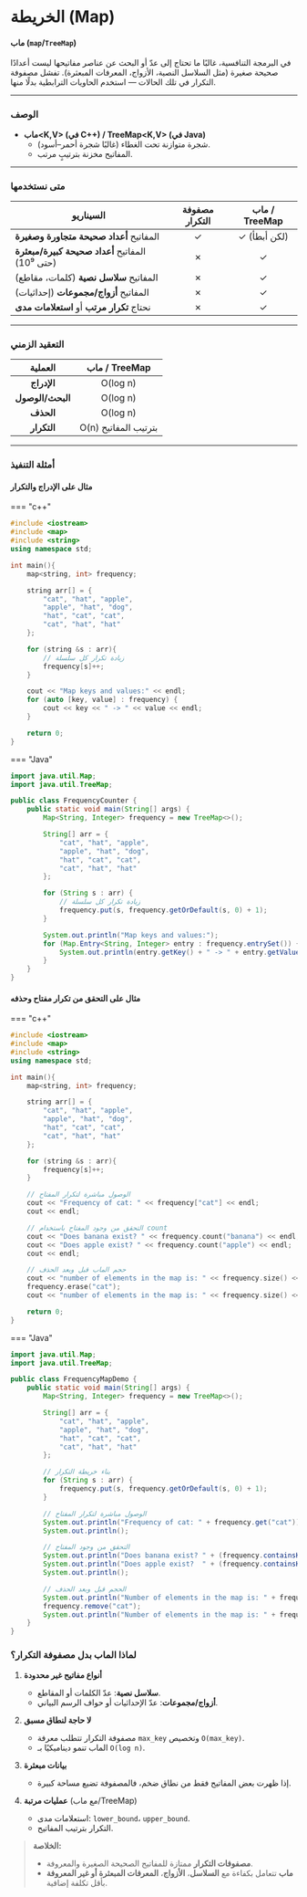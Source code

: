 # الخريطة (Map)

#### ماب (`map`/`TreeMap`)

في البرمجة التنافسية، غالبًا ما تحتاج إلى عدّ أو البحث عن عناصر مفاتيحها ليست أعدادًا صحيحة صغيرة (مثل السلاسل النصية، الأزواج، المعرفات المبعثرة). تفشل مصفوفة التكرار في تلك الحالات — استخدم الحاويات الترابطية بدلًا منها.

---

### الوصف

- **ماب<K,V> (في C++) / TreeMap<K,V> (في Java)**  
  - شجرة متوازنة تحت الغطاء (غالبًا شجرة أحمر–أسود).  
  - المفاتيح مخزنة بترتيبٍ مرتب.  

---

### متى نستخدمها

| السيناريو                                      | مصفوفة التكرار | ماب / TreeMap        |
|-----------------------------------------------|:--------------:|:--------------------:|
| المفاتيح **أعداد صحيحة متجاورة وصغيرة**       | ✓              | ✓ (لكن أبطأ)         |
| المفاتيح **أعداد صحيحة كبيرة/مبعثرة** (حتى 10⁹) | ✗            | ✓                    |
| المفاتيح **سلاسل نصية** (كلمات، مقاطع)        | ✗              | ✓                    |
| المفاتيح **أزواج/مجموعات** (إحداثيات)        | ✗              | ✓                    |
| نحتاج **تكرار مرتب** أو **استعلامات مدى**      | ✗              | ✓                    |

---

### التعقيد الزمني

| العملية            | ماب / TreeMap      |
|:------------------:|:------------------:|
| **الإدراج**        | O(log n)           |
| **البحث/الوصول**   | O(log n)           |
| **الحذف**          | O(log n)           |
| **التكرار**        | O(n) بترتيب المفاتيح |

---

### أمثلة التنفيذ

#### مثال على الإدراج والتكرار

=== "c++"

```cpp
#include <iostream>
#include <map>
#include <string>
using namespace std;

int main(){
    map<string, int> frequency;

    string arr[] = {
        "cat", "hat", "apple",
        "apple", "hat", "dog",
        "hat", "cat", "cat",
        "cat", "hat", "hat"
    };

    for (string &s : arr){
        // زيادة تكرار كل سلسلة
        frequency[s]++; 
    }

    cout << "Map keys and values:" << endl;
    for (auto [key, value] : frequency) {
        cout << key << " -> " << value << endl;
    }

    return 0;
}
```

=== "Java"

```java
import java.util.Map;
import java.util.TreeMap;

public class FrequencyCounter {
    public static void main(String[] args) {
        Map<String, Integer> frequency = new TreeMap<>();

        String[] arr = {
            "cat", "hat", "apple",
            "apple", "hat", "dog",
            "hat", "cat", "cat",
            "cat", "hat", "hat"
        };

        for (String s : arr) {
            // زيادة تكرار كل سلسلة
            frequency.put(s, frequency.getOrDefault(s, 0) + 1);
        }

        System.out.println("Map keys and values:");
        for (Map.Entry<String, Integer> entry : frequency.entrySet()) {
            System.out.println(entry.getKey() + " -> " + entry.getValue());
        }
    }
}
```

#### مثال على التحقق من تكرار مفتاح وحذفه

=== "c++"

```cpp
#include <iostream>
#include <map>
#include <string>
using namespace std;

int main(){
    map<string, int> frequency;

    string arr[] = {
        "cat", "hat", "apple",
        "apple", "hat", "dog",
        "hat", "cat", "cat",
        "cat", "hat", "hat"
    };

    for (string &s : arr){
        frequency[s]++; 
    }

    // الوصول مباشرة لتكرار المفتاح
    cout << "Frequency of cat: " << frequency["cat"] << endl;
    cout << endl;

    // التحقق من وجود المفتاح باستخدام count
    cout << "Does banana exist? " << frequency.count("banana") << endl;
    cout << "Does apple exist? " << frequency.count("apple") << endl;
    cout << endl;

    // حجم الماب قبل وبعد الحذف
    cout << "number of elements in the map is: " << frequency.size() << endl;
    frequency.erase("cat");
    cout << "number of elements in the map is: " << frequency.size() << endl;

    return 0;
}
```

=== "Java"

```java
import java.util.Map;
import java.util.TreeMap;

public class FrequencyMapDemo {
    public static void main(String[] args) {
        Map<String, Integer> frequency = new TreeMap<>();

        String[] arr = {
            "cat", "hat", "apple",
            "apple", "hat", "dog",
            "hat", "cat", "cat",
            "cat", "hat", "hat"
        };

        // بناء خريطة التكرار
        for (String s : arr) {
            frequency.put(s, frequency.getOrDefault(s, 0) + 1);
        }

        // الوصول مباشرة لتكرار المفتاح
        System.out.println("Frequency of cat: " + frequency.get("cat"));
        System.out.println();

        // التحقق من وجود المفتاح
        System.out.println("Does banana exist? " + (frequency.containsKey("banana") ? 1 : 0));
        System.out.println("Does apple exist?  " + (frequency.containsKey("apple")  ? 1 : 0));
        System.out.println();

        // الحجم قبل وبعد الحذف
        System.out.println("Number of elements in the map is: " + frequency.size());
        frequency.remove("cat");
        System.out.println("Number of elements in the map is: " + frequency.size());
    }
}
```

### لماذا الماب بدل مصفوفة التكرار؟

1. **أنواع مفاتيح غير محدودة**  
   - **سلاسل نصية**: عدّ الكلمات أو المقاطع.  
   - **أزواج/مجموعات**: عدّ الإحداثيات أو حواف الرسم البياني.

2. **لا حاجة لنطاق مسبق**  
   - مصفوفة التكرار تتطلب معرفة `max_key` وتخصيص `O(max_key)`.  
   - الماب تنمو ديناميكيًا بـ `O(log n)`.

3. **بيانات مبعثرة**  
   - إذا ظهرت بعض المفاتيح فقط من نطاق ضخم، فالمصفوفة تضيع مساحة كبيرة.

4. **عمليات مرتبة** (مع ماب/TreeMap)  
   - استعلامات مدى: `lower_bound`، `upper_bound`.  
   - التكرار بترتيب المفاتيح.

> **الخلاصة:**  
> - **مصفوفات التكرار** ممتازة للمفاتيح الصحيحة الصغيرة والمعروفة.  
> - **ماب** تتعامل بكفاءة مع **السلاسل**، **الأزواج**، **المعرفات المبعثرة أو غير المعروفة** بأقل تكلفة إضافية.  
